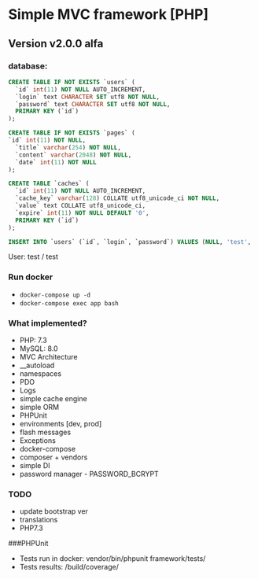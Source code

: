 # Simple MVC framework [PHP]

## Version v2.0.0 alfa

### database:
```sql
CREATE TABLE IF NOT EXISTS `users` (
  `id` int(11) NOT NULL AUTO_INCREMENT,
  `login` text CHARACTER SET utf8 NOT NULL,
  `password` text CHARACTER SET utf8 NOT NULL,
  PRIMARY KEY (`id`)
);

CREATE TABLE IF NOT EXISTS `pages` (
`id` int(11) NOT NULL,
  `title` varchar(254) NOT NULL,
  `content` varchar(2048) NOT NULL,
  `date` int(11) NOT NULL
);

CREATE TABLE `caches` (
  `id` int(11) NOT NULL AUTO_INCREMENT,
  `cache_key` varchar(128) COLLATE utf8_unicode_ci NOT NULL,
  `value` text COLLATE utf8_unicode_ci,
  `expire` int(11) NOT NULL DEFAULT '0',
  PRIMARY KEY (`id`)
);

INSERT INTO `users` (`id`, `login`, `password`) VALUES (NULL, 'test', '098f6bcd4621d373cade4e832627b4f6');
```
User: test / test

### Run docker
- `docker-compose up -d`
- `docker-compose exec app bash`

### What implemented? 
- PHP: 7.3
- MySQL: 8.0
- MVC Architecture
- __autoload
- namespaces
- PDO
- Logs
- simple cache engine
- simple ORM
- PHPUnit
- environments [dev, prod]
- flash messages
- Exceptions
- docker-compose
- composer + vendors
- simple DI 
- password manager - PASSWORD_BCRYPT

### TODO 
- update bootstrap ver
- translations
- PHP7.3

###PHPUnit
- Tests run in docker: vendor/bin/phpunit framework/tests/
- Tests results: /build/coverage/